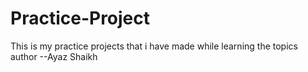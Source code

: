 # Practice-Project
This is my practice projects that i have made while learning the topics
<br>
author --Ayaz Shaikh